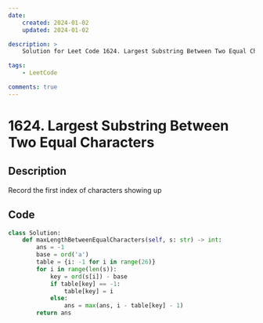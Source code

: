 ```yaml
---
date:
    created: 2024-01-02
    updated: 2024-01-02

description: >
    Solution for Leet Code 1624. Largest Substring Between Two Equal Characters

tags:
    - LeetCode

comments: true
---
```

# 1624. Largest Substring Between Two Equal Characters

## Description

Record the first index of characters showing up

## Code

```python
class Solution:
    def maxLengthBetweenEqualCharacters(self, s: str) -> int:
        ans = -1
        base = ord('a')
        table = {i: -1 for i in range(26)}
        for i in range(len(s)):
            key = ord(s[i]) - base
            if table[key] == -1:
                table[key] = i
            else:
                ans = max(ans, i - table[key] - 1)
        return ans
```